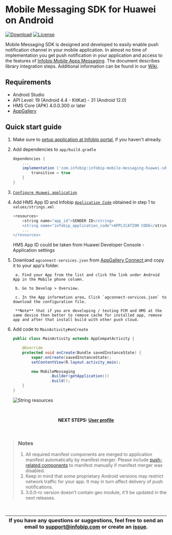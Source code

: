 # Mobile Messaging SDK for Huawei on Android

[![Download](https://img.shields.io/github/v/tag/infobip/mobile-messaging-sdk-huawei?label=maven%20central)](https://mvnrepository.com/artifact/com.infobip/infobip-mobile-messaging-huawei-sdk)
[![License](https://img.shields.io/github/license/infobip/mobile-messaging-sdk-huawei.svg?label=License)](https://github.com/infobip/mobile-messaging-sdk-huawei/blob/master/LICENSE)

Mobile Messaging SDK is designed and developed to easily enable push notification channel in your mobile application. In almost no time of implementation you get push notification in your application and access to the features of <a href="https://www.infobip.com/en/products/mobile-app-messaging" target="_blank">Infobip Mobile Apps Messaging</a>. The document describes library integration steps. Additional information can be found in our <a href="https://github.com/infobip/mobile-messaging-sdk-huawei/wiki" target="_blank">Wiki</a>.

## Requirements

- Android Studio
- API Level: 19 (Android 4.4 - KitKat) - 31 (Android 12.0)
- HMS Core (APK) 4.0.0.300 or later
- [AppGallery](https://huaweimobileservices.com/appgallery/)

## Quick start guide

1. Make sure to <a href="https://www.infobip.com/docs/mobile-app-messaging/create-mobile-application-profile" target="_blank">setup application at Infobip portal</a>, if you haven't already.
2. Add dependencies to `app/build.gradle`
    ```groovy
    dependencies {
        ...
        implementation ('com.infobip:infobip-mobile-messaging-huawei-sdk:4.2.0@aar') {
            transitive = true
        }
    }
    ```

3. <a href="https://developer.huawei.com/consumer/en/doc/development/HMSCore-Guides/android-config-agc-0000001050170137" target="_blank">`Configure Huawei application`</a> 
4. Add  HMS App ID and Infobip <a href="https://www.infobip.com/docs/mobile-app-messaging/create-mobile-application-profile" target="_blank">`Application Code`</a> obtained in step 1 to `values/strings.xml`
    ```groovy
    <resources>
        <string name="app_id">SENDER ID</string>
        <string name="infobip_application_code">APPLICATION CODE</string>
        ...
    </resources>
    ```
   HMS App ID could be taken from Huawei Developer Console - Application settings

5. Download `agconnect-services.json` from <a href="https://developer.huawei.com/consumer/ru/service/josp/agc/index.html"  target="_blank">AppGallery Connect </a> and copy it to your app's folder.
        
        a. Find your App from the list and click the link under Android App in the Mobile phone column.
        
        b. Go to Develop > Overview.
        
        c. In the App information area, Click `agconnect-services.json` to download the configuration file.
        
        **Note** that if you are developing / testing FCM and HMS at the same device then better to remove cache for installed app, remove app and after that install build with other push cloud. 
 
6. Add code to `MainActivity#onCreate`

    ```java
    public class MainActivity extends AppCompatActivity {

        @Override
        protected void onCreate(Bundle savedInstanceState) {
            super.onCreate(savedInstanceState);
            setContentView(R.layout.activity_main);

            new MobileMessaging
                    .Builder(getApplication())
                    .build();
        }
    }
    ```
    <img src="https://github.com/infobip/mobile-messaging-sdk-android/wiki/images/QSGActivity.png?raw=true" alt="String resources"/>

<br>
<p align="center"><b>NEXT STEPS: <a href="https://github.com/infobip/mobile-messaging-sdk-android/wiki/User-profile">User profile</a></b></p>
<br>

> ### Notes
> 1. All required manifest components are merged to application manifest automatically by manifest merger. Please include <a href="https://github.com/infobip/mobile-messaging-sdk-huawei/wiki/Android-Manifest-components#push-notifications" target="_blank">push-related components</a> to manifest manually if manifest merger was disabled.
> 2. Keep in mind that some proprietary Android versions may restrict network traffic for your app. It may in turn affect delivery of push notifications.
> 3. 3.0.0-rc version doesn't contain geo module, it'll be updated in the next releases.
<br>

| If you have any questions or suggestions, feel free to send an email to support@infobip.com or create an <a href="https://github.com/infobip/mobile-messaging-sdk-huawei/issues" target="_blank">issue</a>. |
|---|




